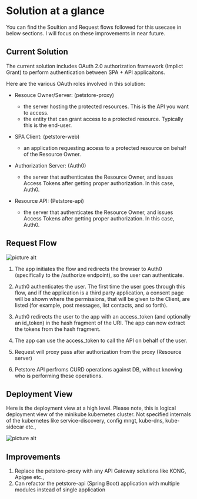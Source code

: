 # Solution at a glance 

You can find the Soultion and Request flows followed for this usecase in below sections. I will focus on these improvements in near future.

## Current Solution ##
The current solution includes OAuth 2.0 authorization framework (Implict Grant) to perform authentication between SPA + API applicaitons.

Here are the various OAuth roles involved in this solution:

* Resouce Owner/Server: (petstore-proxy)
    * the server hosting the protected resources. This is the API you want to access.
    * the entity that can grant access to a protected resource. Typically this is the end-user.
         
* SPA Client: (petstore-web)
    * an application requesting access to a protected resource on behalf of the Resource Owner. 

* Authorization Server: (Auth0)
    * the server that authenticates the Resource Owner, and issues Access Tokens after getting proper authorization. In this case, Auth0.
   
* Resource API: (Petstore-api)
    * the server that authenticates the Resource Owner, and issues Access Tokens after getting proper authorization. In this case, Auth0.

## Request Flow ##

![picture alt](./RequestFlow.jpg)

1. The app initiates the flow and redirects the browser to Auth0 (specifically to the /authorize endpoint), so the user can authenticate.

2. Auth0 authenticates the user. The first time the user goes through this flow, and if the application is a third party application, a consent page will be shown where the permissions, that will be given to the Client, are listed (for example, post messages, list contacts, and so forth).

3. Auth0 redirects the user to the app with an access_token (and optionally an id_token) in the hash fragment of the URI. The app can now extract the tokens from the hash fragment.

4. The app can use the access_token to call the API on behalf of the user.

5. Request will proxy pass after authorization from the proxy (Resource server)

6. Petstore API perfroms CURD operations against DB, without knowing who is performing these operations.

## Deployment View 

Here is the deployment view at a high level. Please note, this is logical deployment view of the minikube kubernetes cluster. Not specified internals of the kubernetes like service-discovery, config mngt, kube-dns, kube-sidecar etc.,

![picture alt](./deployment.png)

## Improvements

1. Replace the petstore-proxy with any API Gateway solutions like KONG, Apigee etc.,
2. Can refactor the petstore-api (Spring Boot) application with multiple modules instead of single application
